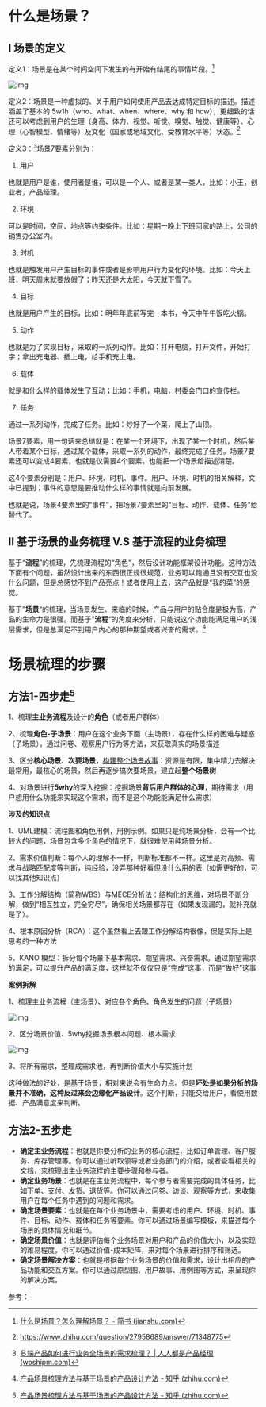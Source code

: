 # 什么是场景？

## I 场景的定义

定义1：场景是在某个时间空间下发生的有开始有结尾的事情片段。[^1]

![img](E:\Zoe\zoeChen119.github.io\_posts\产品\场景梳理方法论.assets\2166464-4dbaad188a84b753.png)

定义2：场景是一种虚拟的、关于用户如何使用产品去达成特定目标的描述。描述涵盖了基本的 5w1h（who、what、when、where、why 和 how），更细致的话还可以考虑到用户的生理（身高、体力、视觉、听觉、嗅觉、触觉、健康等）、心理（心智模型、情绪等）及文化（国家或地域文化、受教育水平等）状态。[^2]

定义3：[^3]场景7要素分别为：

1. 用户

也就是用户是谁，使用者是谁，可以是一个人、或者是某一类人，比如：小王，创业者，产品经理。

2. 环境

可以是时间，空间、地点等约束条件。比如：星期一晚上下班回家的路上，公司的销售办公室内。

3. 时机

也就是触发用户产生目标的事件或者是影响用户行为变化的环境。比如：今天上班，明天周末就要放假了；昨天还是大太阳，今天就下雪了。

4. 目标

也就是用户产生的目标，比如：明年年底前写完一本书，今天中午午饭吃火锅。

5. 动作

也就是为了实现目标，采取的一系列动作。比如：打开电脑，打开文件，开始打字；拿出充电器、插上电，给手机充上电。

6. 载体

就是和什么样的载体发生了互动；比如：手机，电脑，村委会门口的宣传栏。

7. 任务

通过一系列动作，完成了任务。比如：炒好了一个菜，爬上了山顶。

场景7要素，用一句话来总结就是：在某一个环境下，出现了某一个时机，然后某人带着某个目标，通过某个载体，采取一系列的动作，最终完成了任务。场景7要素还可以变成4要素，也就是仅需要4个要素，也能把一个场景给描述清楚。

这4个要素分别是：用户、环境、时机、事件。用户、环境、时机的相关解释，文中已提到；事件的意思是要推动什么样的事情就是向前发展。

也就是说，场景4要素里的“事件”，把场景7要素里的“目标、动作、载体、任务”给替代了。



## II 基于场景的业务梳理 V.S 基于流程的业务梳理

基于“**流程**”的梳理，先梳理流程的“角色”，然后设计功能框架设计功能。这种方法下面有个问题，虽然设计出来的东西很正规很规范，业务可以跑通且没有交互也没什么问题，但是总感觉不到产品亮点！或者使用上去，这产品就是“我的菜”的感觉。

基于”**场景**“的梳理，当场景发生、来临的时候，产品与用户的贴合度是极为高，产品的生命力是很强。而基于”**流程**“的角度来分析，只能说这个功能能满足用户的浅层需求，但是总满足不到用户内心的那种期望或者兴奋的需求。[^4]

# 场景梳理的步骤

## 方法1-四步走[^4]

1、梳理**主业务流程**及设计的**角色**（或者用户群体）

2、梳理**角色-子场景**：用户在这个业务下面（主场景），存在什么样的困难与疑惑（子场景），通过问卷、观察用户行为等方法，来获取真实的场景描述

3、区分**核心场景**、**次要场景**，<u>构建整个场景故事</u>：资源是有限，集中精力去解决最常用，最核心的场景，然后再逐步搞次要场景，建立起**整个场景树**

4、对场景进行**5why**的深入挖掘：挖掘场景**背后用户群体的心理**，期待需求（用户想用什么功能来实现这个需求，而不是这个功能能满足什么需求）

**涉及的知识点**

1、UML建模：流程图和角色用例，用例示例。如果只是纯场景分析，会有一个比较大的问题，场景包含多个角色的情况下，就很难使用纯场景分析。

2、需求价值判断：每个人的理解不一样，判断标准都不一样。这里是对高频、需求与战略匹配度等判断，纯经验，没弄那种好看但没什么用的表（如需更好的，可以找其他知识点）

3、工作分解结构（简称WBS）与MECE分析法：结构化的思维，对场景不断分解，做到“相互独立，完全穷尽”，确保相关场景都存在（如果发现漏的，就补充就是了）。

4、根本原因分析（RCA）：这个虽然看上去跟工作分解结构很像，但是实际上是思考的一种方法

5、KANO 模型：拆分每个场景下基本需求、期望需求、兴奋需求。通过期望需求的满足，可以提升产品的满足度，这样就不仅仅只是“完成”这事，而是“做好”这事

**案例拆解**

1、梳理主业务流程（主场景）、对应各个角色、角色发生的问题（子场景）

![img](https://pic4.zhimg.com/80/v2-bd60faedfa1950620f86944330224267_720w.webp)

2、区分场景价值、5why挖掘场景根本问题、根本需求

![img](https://pic2.zhimg.com/80/v2-39bc2e62850fe9812e6b701806ccf4f5_720w.webp)



3、将所有需求，整理成需求池，再判断价值大小与实施计划

这种做法的好处，是基于场景，相对来说会有生命力点。但是**坏处是如果分析的场景并不准确，这种反过来会边缘化产品设计**。这个判断，只能交给用户，看使用数据、产品满意度来判断。



## 方法2-五步走

- **确定主业务流程**：也就是你要分析的业务的核心流程，比如订单管理、客户服务、库存管理等。你可以通过听取领导或者业务部门的介绍，或者查看相关的文档，来梳理出主业务流程的主要步骤和参与者。
- **确定业务场景**：也就是在主业务流程中，每个参与者需要完成的具体任务，比如下单、支付、发货、退货等。你可以通过问卷、访谈、观察等方式，来收集用户在每个任务中遇到的问题和需求。
- **确定场景要素**：也就是在每个业务场景中，需要考虑的用户、环境、时机、事件、目标、动作、载体和任务等要素。你可以通过场景编写模板，来描述每个场景的具体情况和细节。
- **确定场景价值**：也就是评估每个业务场景对用户和产品的价值大小，以及实现的难易程度。你可以通过价值-成本矩阵，来对每个场景进行排序和筛选。
- **确定场景解决方案**：也就是根据每个业务场景的价值和需求，设计出相应的产品功能和交互方案。你可以通过原型图、用户故事、用例图等方式，来呈现你的解决方案。

参考：

[^1]:[什么是场景？怎么理解场景？ - 简书 (jianshu.com)](https://www.jianshu.com/p/da58fe966c61)
[^2]:https://www.zhihu.com/question/27958689/answer/71348775
[^3]:[Ｂ端产品如何进行业务全场景的需求梳理？ | 人人都是产品经理 (woshipm.com)](https://www.woshipm.com/operate/4289362.html)
[^4]:[产品场景梳理方法与基于场景的产品设计方法 - 知乎 (zhihu.com)](https://zhuanlan.zhihu.com/p/99491940)
[^5]:[www.woshipm.com](https://www.woshipm.com/)
[^6]:[新手产品-如何进行业务场景分析 - 知乎 (zhihu.com)](https://zhuanlan.zhihu.com/p/301443394)
[^7]:[为什么做产品的人都很喜欢思考「场景」？ - 知乎 (zhihu.com)](https://www.zhihu.com/question/27958689)
[^8]:[产品经理如何进行竞品分析？ - 知乎 (zhihu.com)](https://www.zhihu.com/question/23601989/answer/317794141)